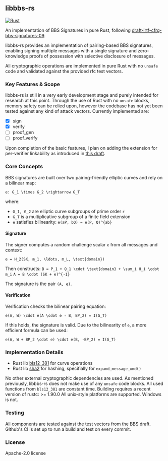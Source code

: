 ## libbbs-rs

[![Rust](https://github.com/ilumary/libbbs-rs/actions/workflows/rust.yml/badge.svg)](https://github.com/ilumary/libbbs-rs/actions/workflows/rust.yml)

An implementation of BBS Signatures in pure Rust, following [draft-irtf-cfrg-bbs-signatures-09](https://datatracker.ietf.org/doc/draft-irtf-cfrg-bbs-signatures/).

libbbs-rs provides an implementation of pairing-based BBS signatures, enabling signing multiple messages with a single signature and zero-knowledge proofs of possession with selective disclosure of messages.

All cryptographic operations are implemented in pure Rust with no `unsafe` code and validated against the provided rfc test vectors.

### Key Features & Scope

libbbs-rs is still in a very early development stage and purely intended for research at this point. Through the use of Rust with no `unsafe` blocks, memory safety can be relied upon, however the codebase has not yet been tested against any kind of attack vectors.
Currently implemented are:
- [x] sign
- [x] verify
- [ ] proof_gen
- [ ] proof_verify

Upon completion of the basic features, I plan on adding the extension for per-verifier linkability as introduced in [this draft](https://datatracker.ietf.org/doc/draft-irtf-cfrg-bbs-per-verifier-linkability/).

### Core Concepts

BBS signatures are built over two pairing-friendly elliptic curves and rely on a bilinear map:

``e: G_1 \times G_2 \rightarrow G_T``

where:
- ``G_1, G_2`` are elliptic curve subgroups of prime order `` r ``
- ``G_T`` is a multiplicative subgroup of a finite field extension
- ``e`` satisfies bilinearity: ``e(aP, bQ) = e(P, Q)^{ab}``

#### Signature

The signer computes a random challenge scalar ``e`` from all messages and context:

``e = H_2(SK, m_1, \ldots, m_L, \text{domain})``

Then constructs:
``B = P_1 + Q_1 \cdot \text{domain} + \sum_i H_i \cdot m_i``
``A = B \cdot (SK + e)^{-1}``

The signature is the pair ``(A, e)``.

#### Verification

Verification checks the bilinear pairing equation:

``e(A, W) \cdot e(A \cdot e - B, BP_2) = I(G_T)``

If this holds, the signature is valid. Due to the bilinearity of ``e``, a more efficient formula can be used:

``e(A, W + BP_2 \cdot e) \cdot e(B, -BP_2) = I(G_T)``

### Implementation Details

- Rust lib [bls12_381](https://docs.rs/bls12_381/latest/bls12_381) for curve operations
- Rust lib [sha2](https://docs.rs/sha2/latest/sha2/) for hashing, specifially for `expand_message_xmd()`

No other external cryptographic dependencies are used. As mentioned previously, libbbs-rs does not make use of any `unsafe` code blocks. All used functions from `bls12_381` are constant time.
Building requires a recent version of rustc: >= 1.90.0
All unix-style platforms are supported. Windows is not.

### Testing

All components are tested against the test vectors from the BBS draft. Github's CI is set up to run a build and test on every commit.

### License

Apache-2.0 license

